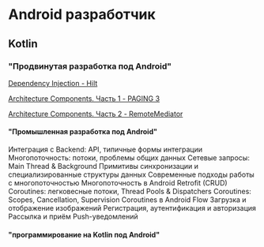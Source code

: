 # Android разработчик

## Kotlin

### "Продвинутая разработка под Android"
[Dependency Injection - Hilt](https://github.com/AnPavel/NMedia/tree/task_di_hilt) 

[Architecture Components. Часть 1 - PAGING 3](https://github.com/AnPavel/NMedia/tree/task_arch_comp_one)

[Architecture Components. Часть 2 - RemoteMediator](https://github.com/AnPavel/NMedia/tree/task_arch_comp_two)

#### "Промышленная разработка под Android"
Интеграция с Backend: API, типичные формы интеграции
Многопоточность: потоки, проблемы общих данных
Сетевые запросы: Main Thread & Background
Примитивы синхронизации и специализированные структуры данных
Современные подходы работы с многопоточностью
Многопоточность в Android
Retrofit (CRUD)
Coroutines: легковесные потоки, Thread Pools & Dispatchers
Coroutines: Scopes, Cancellation, Supervision
Coroutines в Android
Flow
Загрузка и отображение изображений
Регистрация, аутентификация и авторизация
Рассылка и приём Push-уведомлений

#### "программирование на Kotlin под Android"